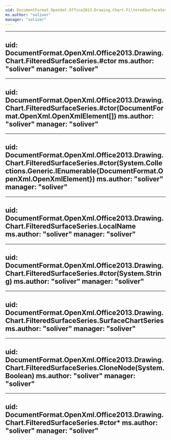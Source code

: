 ```yaml
---
uid: DocumentFormat.OpenXml.Office2013.Drawing.Chart.FilteredSurfaceSeries
ms.author: "soliver"
manager: "soliver"
---
```


---
uid: DocumentFormat.OpenXml.Office2013.Drawing.Chart.FilteredSurfaceSeries.#ctor
ms.author: "soliver"
manager: "soliver"
---

---
uid: DocumentFormat.OpenXml.Office2013.Drawing.Chart.FilteredSurfaceSeries.#ctor(DocumentFormat.OpenXml.OpenXmlElement[])
ms.author: "soliver"
manager: "soliver"
---

---
uid: DocumentFormat.OpenXml.Office2013.Drawing.Chart.FilteredSurfaceSeries.#ctor(System.Collections.Generic.IEnumerable{DocumentFormat.OpenXml.OpenXmlElement})
ms.author: "soliver"
manager: "soliver"
---

---
uid: DocumentFormat.OpenXml.Office2013.Drawing.Chart.FilteredSurfaceSeries.LocalName
ms.author: "soliver"
manager: "soliver"
---

---
uid: DocumentFormat.OpenXml.Office2013.Drawing.Chart.FilteredSurfaceSeries.#ctor(System.String)
ms.author: "soliver"
manager: "soliver"
---

---
uid: DocumentFormat.OpenXml.Office2013.Drawing.Chart.FilteredSurfaceSeries.SurfaceChartSeries
ms.author: "soliver"
manager: "soliver"
---

---
uid: DocumentFormat.OpenXml.Office2013.Drawing.Chart.FilteredSurfaceSeries.CloneNode(System.Boolean)
ms.author: "soliver"
manager: "soliver"
---

---
uid: DocumentFormat.OpenXml.Office2013.Drawing.Chart.FilteredSurfaceSeries.#ctor*
ms.author: "soliver"
manager: "soliver"
---

